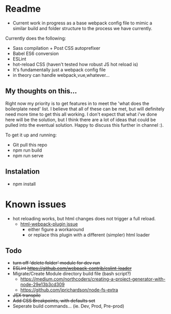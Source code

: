 # Readme #
- Current work in progress as a base webpack config file to mimic a similar build and folder structure to the process we have currently. 

Currently does the following:

- Sass compilation + Post CSS autoprefixer
- Babel ES6 conversion
- ESLint
- hot-reload CSS (haven't tested how robust JS hot reload is)
- It's fundamentally just a webpack config file
- in theory can handle webpack,vue,whatever...

## My thoughts on this...
Right now my priority is to get features in to meet the 'what does the boilerplate need' list. I believe that all of these can be met, but will definitely need more time to get this all working. I don't expect that what i've done here will be the solution, but I think there are a lot of ideas that could be pulled into the eventual solution. Happy to discuss this further in channel :).

To get it up and running:
- Git pull this repo
- npm run build 
- npm run serve

## Instalation
* npm install

# Known issues
- hot reloading works, but html changes does not trigger a full reload. 
    - [html-webpack-plugin issue](https://github.com/webpack/webpack-dev-server/issues/1271)
        - either figure a workaround 
        - or replace this plugin with a different (simpler) html loader
## Todo
- ~~turn off 'delete folder' module for dev run~~
- ~~ESLint https://github.com/webpack-contrib/eslint-loader~~
- Migrate/Create Module directory build file (bash script?)
    - https://medium.com/northcoders/creating-a-project-generator-with-node-29e13b3cd309
    - https://github.com/jprichardson/node-fs-extra
- ~~JSX transpile~~
- ~~Add CSS Breakpoints, with defaults set~~
- Seperate build commands... (ie. Dev, Prod, Pre-prod)
